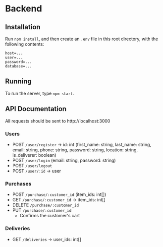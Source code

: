 # Backend

## Installation

Run `npm install`, and then create an `.env` file in this root directory,
with the following contents:

```
host=...
user=...
password=...
database=...
```

## Running

To run the server, type `npm start`.

## API Documentation

All requests should be sent to http://localhost:3000

### Users

- POST `/user/register` -> id: int (first_name: string, last_name: string, email: string, phone: string, password: string, location: string, is_deliverer: boolean)
- POST `/user/login` (email: string, password: string)
- POST `/user/logout`
- POST `/user/:id` -> user

### Purchases

- POST `/purchase/:customer_id` (item_ids: int[])
- GET `/purchase/:customer_id` -> item_ids: int[]
- DELETE `/purchase/:customer_id`
- PUT `/purchase/:customer_id`
    - Confirms the customer's cart

### Deliveries

- GET `/deliveries` -> user_ids: int[]

